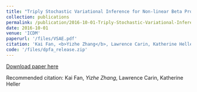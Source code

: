 ```yaml
---
title: "Triply Stochastic Variational Inference for Non-linear Beta Process Factor Analysis."
collection: publications
permalink: /publication/2016-10-01-Triply-Stochastic-Variational-Inference-for-Non-linear-Beta-Process-Factor-Analysis
date: 2016-10-01
venue: 'ICDM'
paperurl: '/files/VSAE.pdf'
citation: 'Kai Fan, <b>Yizhe Zhang</b>, Lawrence Carin, Katherine Heller'
code: '/files/dpfa_release.zip'
---
```


[Download paper here](/files/VSAE.pdf)

Recommended citation: Kai Fan, *Yizhe Zhang*, Lawrence Carin, Katherine Heller